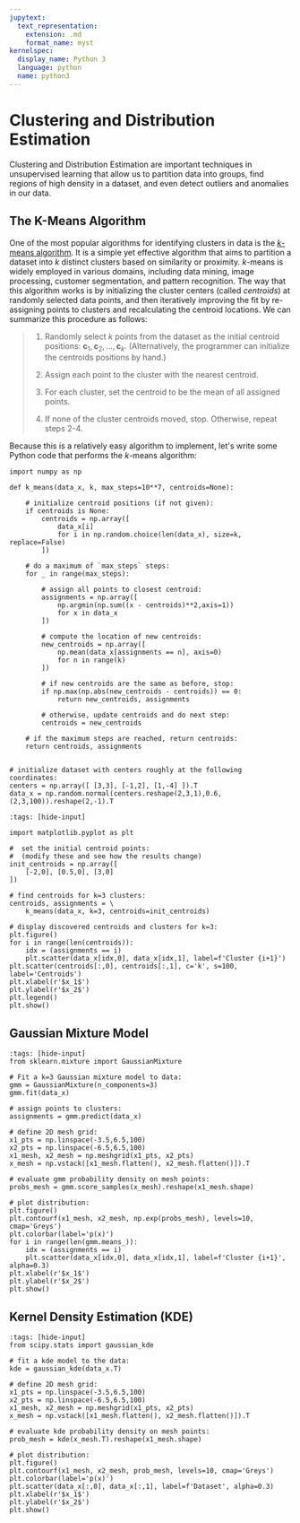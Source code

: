 ```yaml
---
jupytext:
  text_representation:
    extension: .md
    format_name: myst
kernelspec:
  display_name: Python 3
  language: python
  name: python3
---
```


# Clustering and Distribution Estimation

Clustering and Distribution Estimation are important techniques in unsupervised learning that allow us to partition data into groups, find regions of high density in a dataset, and even detect outliers and anomalies in our data.

## The K-Means Algorithm

One of the most popular algorithms for identifying clusters in data is the [$k$-means algorithm](https://en.wikipedia.org/wiki/K-means_clustering). It is a simple yet effective algorithm that aims to partition a dataset into $k$ distinct clusters based on similarity or proximity. $k$-means is widely employed in various domains, including data mining, image processing, customer segmentation, and pattern recognition. The way that this algorithm works is by initializing the cluster centers (called _centroids_) at randomly selected data points, and then iteratively improving the fit by re-assigning points to clusters and recalculating the centroid locations. We can summarize this procedure as follows:


> 1. Randomly select $k$ points from the dataset as the initial centroid positions: $\mathbf{c}_1, \mathbf{c}_2, ..., \mathbf{c}_k$. (Alternatively, the programmer can initialize the centroids positions by hand.)
>
> 2. Assign each point to the cluster with the nearest centroid.
>
> 3. For each cluster, set the centroid to be the mean of all assigned points.
>
> 4. If none of the cluster centroids moved, stop. Otherwise, repeat steps 2-4.

Because this is a relatively easy algorithm to implement, let's write some Python code that performs the $k$-means algorithm:

```{code-cell}
import numpy as np

def k_means(data_x, k, max_steps=10**7, centroids=None):
    
    # initialize centroid positions (if not given):
    if centroids is None:
        centroids = np.array([
            data_x[i] 
            for i in np.random.choice(len(data_x), size=k, replace=False)
        ])
   
    # do a maximum of `max_steps` steps:
    for _ in range(max_steps):

        # assign all points to closest centroid:
        assignments = np.array([
            np.argmin(np.sum((x - centroids)**2,axis=1))
            for x in data_x   
        ])

        # compute the location of new centroids:
        new_centroids = np.array([
            np.mean(data_x[assignments == n], axis=0)
            for n in range(k)
        ])
 
        # if new centroids are the same as before, stop:
        if np.max(np.abs(new_centroids - centroids)) == 0:
            return new_centroids, assignments
        
        # otherwise, update centroids and do next step:
        centroids = new_centroids
    
    # if the maximum steps are reached, return centroids:
    return centroids, assignments
```

```{code-cell}

# initialize dataset with centers roughly at the following coordinates:
centers = np.array([ [3,3], [-1,2], [1,-4] ]).T
data_x = np.random.normal(centers.reshape(2,3,1),0.6,(2,3,100)).reshape(2,-1).T
```

```{code-cell}
:tags: [hide-input]

import matplotlib.pyplot as plt

#  set the initial centroid points:
#  (modify these and see how the results change)
init_centroids = np.array([
    [-2,0], [0.5,0], [3,0]
])

# find centroids for k=3 clusters:
centroids, assignments = \
    k_means(data_x, k=3, centroids=init_centroids) 

# display discovered centroids and clusters for k=3:
plt.figure()
for i in range(len(centroids)):
    idx = (assignments == i)
    plt.scatter(data_x[idx,0], data_x[idx,1], label=f'Cluster {i+1}')
plt.scatter(centroids[:,0], centroids[:,1], c='k', s=100, label='Centroids')
plt.xlabel(r'$x_1$')
plt.ylabel(r'$x_2$')
plt.legend()
plt.show()
```

## Gaussian Mixture Model

```{code-cell}
:tags: [hide-input]
from sklearn.mixture import GaussianMixture

# Fit a k=3 Gaussian mixture model to data:
gmm = GaussianMixture(n_components=3)
gmm.fit(data_x)

# assign points to clusters:
assignments = gmm.predict(data_x)

# define 2D mesh grid:
x1_pts = np.linspace(-3.5,6.5,100)
x2_pts = np.linspace(-6.5,6.5,100)
x1_mesh, x2_mesh = np.meshgrid(x1_pts, x2_pts)
x_mesh = np.vstack([x1_mesh.flatten(), x2_mesh.flatten()]).T

# evaluate gmm probability density on mesh points:
probs_mesh = gmm.score_samples(x_mesh).reshape(x1_mesh.shape)

# plot distribution:
plt.figure()
plt.contourf(x1_mesh, x2_mesh, np.exp(probs_mesh), levels=10, cmap='Greys')
plt.colorbar(label='p(x)')
for i in range(len(gmm.means_)):
    idx = (assignments == i)
    plt.scatter(data_x[idx,0], data_x[idx,1], label=f'Cluster {i+1}', alpha=0.3)
plt.xlabel(r'$x_1$')
plt.ylabel(r'$x_2$')
plt.show()
```

## Kernel Density Estimation (KDE)

```{code-cell}
:tags: [hide-input]
from scipy.stats import gaussian_kde

# fit a kde model to the data:
kde = gaussian_kde(data_x.T)

# define 2D mesh grid:
x1_pts = np.linspace(-3.5,6.5,100)
x2_pts = np.linspace(-6.5,6.5,100)
x1_mesh, x2_mesh = np.meshgrid(x1_pts, x2_pts)
x_mesh = np.vstack([x1_mesh.flatten(), x2_mesh.flatten()]).T

# evaluate kde probability density on mesh points:
prob_mesh = kde(x_mesh.T).reshape(x1_mesh.shape)

# plot distribution:
plt.figure()
plt.contourf(x1_mesh, x2_mesh, prob_mesh, levels=10, cmap='Greys')
plt.colorbar(label='p(x)')
plt.scatter(data_x[:,0], data_x[:,1], label=f'Dataset', alpha=0.3)
plt.xlabel(r'$x_1$')
plt.ylabel(r'$x_2$')
plt.show()
```

